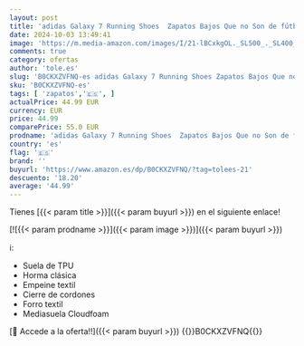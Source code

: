 ```yaml
---
layout: post
title: 'adidas Galaxy 7 Running Shoes  Zapatos Bajos Que no Son de fútbol Mujer  FTWR White/Zero Met./Core Black  42 EU'
date: 2024-10-03 13:49:41
image: 'https://m.media-amazon.com/images/I/21-lBCxkgOL._SL500_._SL400_.jpg'
comments: true
category: ofertas
author: 'tole.es'
slug: 'B0CKXZVFNQ-es adidas Galaxy 7 Running Shoes Zapatos Bajos Que no Son de...'
sku: 'B0CKXZVFNQ-es'
tags: [ 'zapatos','🇪🇸', ]
actualPrice: 44.99 EUR
currency: EUR
price: 44.99
comparePrice: 55.0 EUR
prodname: 'adidas Galaxy 7 Running Shoes  Zapatos Bajos Que no Son de fútbol Mujer  FTWR White/Zero Met./Core Black  42 EU'
country: 'es'
flag: '🇪🇸'
brand: ''
buyurl: 'https://www.amazon.es/dp/B0CKXZVFNQ/?tag=tolees-21'
descuento: '18.20'
average: '44.99'
---
```


Tienes [{{< param title >}}]({{< param buyurl >}}) en el siguiente enlace!

[![{{< param prodname >}}]({{< param image >}})]({{< param buyurl >}})

ℹ️:

- Suela de TPU
- Horma clásica
- Empeine textil
- Cierre de cordones
- Forro textil
- Mediasuela Cloudfoam

[🛒 Accede a la oferta!!]({{< param buyurl >}})
{{<world>}}B0CKXZVFNQ{{</world>}}
